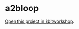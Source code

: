 a2bloop
=====

[Open this project in 8bitworkshop](http://8bitworkshop.com/dev/?platform=apple2&githubURL=https%3A%2F%2Fgithub.com%2Fmicahcowan%2Fa2bloop&file=bloop.s).
